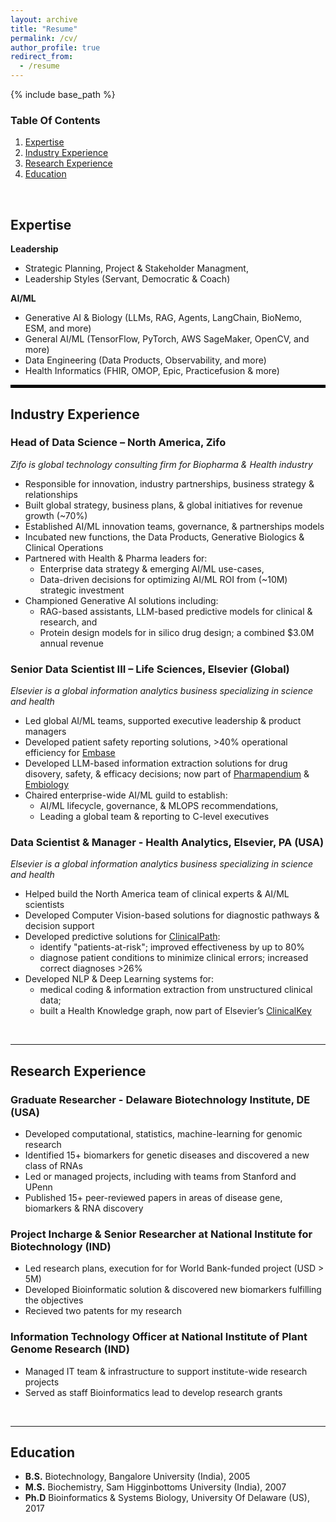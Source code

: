 ```yaml
---
layout: archive
title: "Resume"
permalink: /cv/
author_profile: true
redirect_from:
  - /resume
---
```


{% include base_path %}

### Table Of Contents
1. [Expertise](#expertise)
2. [Industry Experience](#industry-experience)
3. [Research Experience](#research-experience)
4. [Education](#education)
<br>

## Expertise
**Leadership**
* Strategic Planning, Project & Stakeholder Managment, 
* Leadership Styles (Servant, Democratic & Coach)

**AI/ML**
* Generative AI & Biology (LLMs, RAG, Agents, LangChain, BioNemo, ESM, and more)
* General AI/ML (TensorFlow, PyTorch, AWS SageMaker, OpenCV, and more)
* Data Engineering (Data Products, Observability, and more)
* Health Informatics (FHIR, OMOP, Epic, Practicefusion & more)
<hr style="border: 2px solid black;">

## Industry Experience
### Head of Data Science – North America, Zifo
*Zifo is global technology consulting firm for Biopharma & Health industry*

* Responsible for innovation, industry partnerships, business strategy & relationships
* Built global strategy, business plans, & global initiatives for revenue growth (~70%)
* Established AI/ML innovation teams, governance, & partnerships models
* Incubated new functions, the Data Products, Generative Biologics & Clinical Operations
* Partnered with Health & Pharma leaders for:
  * Enterprise data strategy & emerging AI/ML use-cases, 
  * Data-driven decisions for optimizing AI/ML ROI from (~10M) strategic investment 
* Championed Generative AI solutions including:
  * RAG-based assistants, LLM-based predictive models for clinical & research, and 
  * Protein design models for in silico drug design; a combined $3.0M annual revenue 

### Senior Data Scientist III – Life Sciences, Elsevier (Global)
*Elsevier is a global information analytics business specializing in science and health*
  * Led global AI/ML teams, supported executive leadership & product managers 
  * Developed patient safety reporting solutions, >40% operational efficiency for [Embase](https://www.embase.com/)
  * Developed LLM-based information extraction solutions for drug disovery, safety, & efficacy decisions; now part of [Pharmapendium](https://www.elsevier.com/products/pharmapendium) & [Embiology](https://www.elsevier.com/en-in/products/embiology)
  * Chaired enterprise-wide AI/ML guild to establish: 
    * AI/ML lifecycle, governance, & MLOPS recommendations,
    * Leading a global team & reporting to C-level executives

### Data Scientist & Manager - Health Analytics, Elsevier, PA (USA)
*Elsevier is a global information analytics business specializing in science and health*
  * Helped build the North America team of clinical experts & AI/ML scientists
  * Developed Computer Vision-based solutions for diagnostic pathways & decision support
  * Developed predictive solutions for [ClinicalPath](https://www.elsevier.com/products/clinicalpath):
    * identify "patients-at-risk"; improved effectiveness by up to 80%
    * diagnose patient conditions to minimize clinical errors; increased correct diagnoses >26%
  * Developed NLP & Deep Learning systems for:
    * medical coding & information extraction from unstructured clinical data; 
    * built a Health Knowledge graph, now part of Elsevier’s [ClinicalKey](https://www.clinicalkey.com/)
<br>

----
## Research Experience 
### Graduate Researcher - Delaware Biotechnology Institute, DE (USA)
* Developed computational, statistics, machine-learning for genomic research
* Identified 15+ biomarkers for genetic diseases and discovered a new class of RNAs
* Led or managed projects, including with teams from Stanford and UPenn
* Published 15+ peer-reviewed papers in areas of disease gene, biomarkers & RNA discovery

### Project Incharge & Senior Researcher at National Institute for Biotechnology (IND)
* Led research plans, execution for for World Bank-funded project (USD > 5M)
* Developed Bioinformatic solution & discovered new biomarkers fulfilling the objectives
* Recieved two patents for my research 

### Information Technology Officer at National Institute of Plant Genome Research (IND)
* Managed IT team & infrastructure to support institute-wide research projects
* Served as staff Bioinformatics lead to develop research grants 
<br>

----
## Education
* **B.S.** Biotechnology, Bangalore University (India), 2005
* **M.S.** Biochemistry, Sam Higginbottoms University (India), 2007
* **Ph.D** Bioinformatics & Systems Biology, University Of Delaware (US), 2017


<!-- Publications
======
  <ul>{% for post in site.publications %}
    {% include archive-single-cv.html %}
  {% endfor %}</ul>
  
Talks
======
  <ul>{% for post in site.talks %}
    {% include archive-single-talk-cv.html %}
  {% endfor %}</ul>
  
Teaching
======
  <ul>{% for post in site.teaching %}
    {% include archive-single-cv.html %}
  {% endfor %}</ul>
  
Service and leadership
======
* Currently signed in to 43 different slack teams -->
